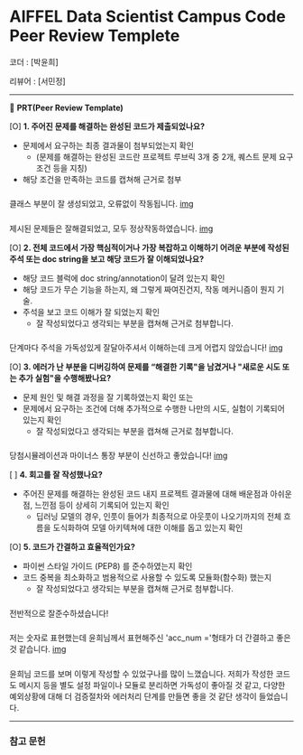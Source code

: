 # AIFFEL Data Scientist Campus Code Peer Review Templete

코더 : [박윤희]

리뷰어 : [서민정]

---

🔑 **PRT(Peer Review Template)**

[O]  **1. 주어진 문제를 해결하는 완성된 코드가 제출되었나요?**
- 문제에서 요구하는 최종 결과물이 첨부되었는지 확인
	- (문제를 해결하는 완성된 코드란 프로젝트 루브릭 3개 중 2개, 퀘스트 문제 요구조건 등을 지칭)
- 해당 조건을 만족하는 코드를 캡쳐해 근거로 첨부
##### 
클래스 부분이 잘 생성되었고, 오류없이 작동됩니다.
[img](https://drive.google.com/file/d/1NdGPTyPH3KABl9RaPAGrKQyEVA4oGYcZ/view?usp=drive_link)
##### 
제시된 문제들은 잘해결되었고, 모두 정상작동하였습니다. 
[img](https://drive.google.com/file/d/1OKIjb4pMgKJm7-xdVHF_ZFvxWycTYQmI/view?usp=drive_link)

[O]  **2. 전체 코드에서 가장 핵심적이거나 가장 복잡하고 이해하기 어려운 부분에 작성된 
	주석 또는 doc string을 보고 해당 코드가 잘 이해되었나요?**
- 해당 코드 블럭에 doc string/annotation이 달려 있는지 확인
- 해당 코드가 무슨 기능을 하는지, 왜 그렇게 짜여진건지, 작동 메커니즘이 뭔지 기술.
- 주석을 보고 코드 이해가 잘 되었는지 확인
	- 잘 작성되었다고 생각되는 부분을 캡쳐해 근거로 첨부합니다.
##### 
단계마다 주석을 가독성있게 잘달아주셔서 이해하는데 크게 어렵지 않았습니다!
[img](https://drive.google.com/file/d/1BqZGYpmZF5xHhPOYc8_28i3HvRFCtC02/view?usp=drive_link)
        
[O]  **3. 에러가 난 부분을 디버깅하여 문제를 “해결한 기록"을 남겼거나 "새로운 시도 
또는 추가 실험"을 수행해봤나요?**
- 문제 원인 및 해결 과정을 잘 기록하였는지 확인 또는
- 문제에서 요구하는 조건에 더해 추가적으로 수행한 나만의 시도, 실험이 기록되어 있는지 확인
	- 잘 작성되었다고 생각되는 부분을 캡쳐해 근거로 첨부합니다.
##### 
당첨시뮬레이션과 마이너스 통장 부분이 신선하고 좋았습니다!
[img](https://drive.google.com/file/d/183KwVdVEsAg9xnl8nGSh650lQYfhWaj8/view?usp=drive_link)
        
[ ]  **4. 회고를 잘 작성했나요?**
- 주어진 문제를 해결하는 완성된 코드 내지 프로젝트 결과물에 대해 배운점과 아쉬운점, 느낀점 등이 상세히 기록되어 있는지 확인
    - 딥러닝 모델의 경우, 인풋이 들어가 최종적으로 아웃풋이 나오기까지의 전체 흐름을 도식화하여 모델 아키텍쳐에 대한 이해를 돕고 있는지 확인

[O]  **5. 코드가 간결하고 효율적인가요?**
- 파이썬 스타일 가이드 (PEP8) 를 준수하였는지 확인
- 코드 중복을 최소화하고 범용적으로 사용할 수 있도록 모듈화(함수화) 했는지
	- 잘 작성되었다고 생각되는 부분을 캡쳐해 근거로 첨부합니다.
##### 
전반적으로 잘준수하셨습니다!
##### 
저는 숫자로 표현했는데 윤희님께서 표현해주신 'acc_num ='형태가 더 간결하고 좋은 것 같습니다.
[img](https://drive.google.com/file/d/1vGODfiDyk1EYz524scGp0upyN2uq4EJR/view?usp=drive_link)
##### 
윤희님 코드를 보며 이렇게 작성할 수 있었구나를 많이 느꼈습니다. 
저희가 작성한 코드도 메시지 등을 별도 설정 파일이나 모듈로 분리하면 가독성이 좋아질 것 같고, 
다양한 예외상황에 대해 더 검증절차와 에러처리 단계를 만들면 좋을 것 같단 생각이 들었습니다.


---
### 참고 문헌

